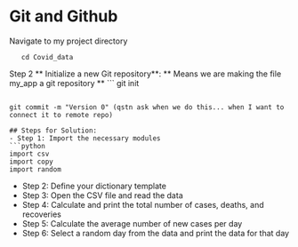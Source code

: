 # Git and Github
Navigate to my project directory
```
   cd Covid_data
```
Step 2 ** Initialize a new Git repository**: ** Means we are making the file my_app a git repository **
    ```
git init
```
```
    git commit -m "Version 0" (qstn ask when we do this... when I want to connect it to remote repo)
```
## Steps for Solution:
- Step 1: Import the necessary modules
```python
import csv
import copy
import random
```
- Step 2: Define your dictionary template
- Step 3: Open the CSV file and read the data
- Step 4: Calculate and print the total number of cases, deaths, and recoveries
- Step 5: Calculate the average number of new cases per day
- Step 6: Select a random day from the data and print the data for that day
